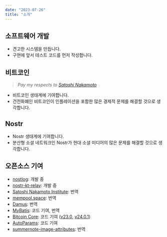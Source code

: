 ```yaml
---
date: "2023-07-26"
title: "소개"
---
```


## 소프트웨어 개발

- 견고한 시스템을 만듭니다.
- 구현에 앞서 테스트 코드를 먼저 작성합니다.

## 비트코인

> *Pay my respects to [Satoshi Nakamoto](https://bitcoin.org/bitcoin.pdf)*

- 비트코인 생태계에 기여합니다.
- 건전화폐인 비트코인이 인플레이션을 포함한 많은 경제적 문제를 해결할 것으로 생각합니다.

## Nostr

- Nostr 생태계에 기여합니다.
- 분산형 소셜 네트워크인 Nostr가 현대 소셜 미디어의 많은 문제를 해결할 것으로 생각합니다.

## 오픈소스 기여

- [nostlog](https://github.com/sogoagain/nostlog): 개발 중
- [nostr-kt-relay](https://github.com/sogoagain/nostr-kt-relay): 개발 중
- [Satoshi Nakamoto Institute](https://nakamotoinstitute.org/): 번역
- [mempool.space](https://mempool.space/): 번역
- [Damus](https://github.com/damus-io/damus): 번역
- [MyBatis](https://github.com/mybatis/mybatis-3/pulls?q=author%3Asogoagain): 코드 기여, 번역
- [Bitcoin Core](https://github.com/bitcoin/bitcoin): 코드 기여 ([v23.0](https://github.com/bitcoin/bitcoin/blob/master/doc/release-notes/release-notes-23.0.md), [v24.0.1](https://github.com/bitcoin/bitcoin/blob/master/doc/release-notes/release-notes-24.0.1.md))
- [AutoParams](https://github.com/AutoParams/AutoParams/pulls?q=author%3Asogoagain): 코드 기여
- [summernote-image-attributes](https://github.com/DiemenDesign/summernote-image-attributes/issues?q=author%3Asogoagain): 번역
